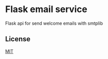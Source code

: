 # Flask email service

Flask api for send welcome emails with smtplib

## License

[MIT](https://choosealicense.com/licenses/mit/)

